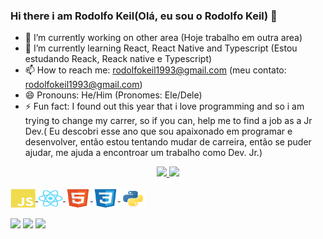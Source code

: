 ### Hi there i am Rodolfo Keil(Olá, eu sou o Rodolfo Keil) 👋

- 🔭 I’m currently working on other area (Hoje trabalho em outra area)
- 🌱 I’m currently learning React, React Native and Typescript (Estou estudando Reack, Reack native e Typescript)
- 📫 How to reach me: rodolfokeil1993@gmail.com (meu contato: rodolfokeil1993@gmail.com)
- 😄 Pronouns: He/Him (Pronomes: Ele/Dele)
- ⚡ Fun fact: I found out this year that i love programming and so i am trying to change my carrer, so if you can, help me to find a job as a Jr Dev.( Eu descobri esse ano que sou apaixonado em programar e desenvolver, então estou tentando mudar de carreira, então se puder ajudar, me ajuda a encontroar um trabalho como Dev. Jr.)

<div align="center">
  <a href="https://github.com/Rodskeil">
  <img height="180em" src="https://github-readme-stats.vercel.app/api?username=rodskeil&show_icons=true&theme=dark&include_all_commits=true&count_private=true"/>
  <img height="180em" src="https://github-readme-stats.vercel.app/api/top-langs/?username=rodskeil&layout=compact&langs_count=7&theme=dark"/>
</div>
  
<div style="display: inline_block"><br>
  <img align="center" alt="Js" height="30" width="40" src="https://raw.githubusercontent.com/devicons/devicon/master/icons/javascript/javascript-plain.svg">
  <img align="center" alt="React" height="30" width="40" src="https://raw.githubusercontent.com/devicons/devicon/master/icons/react/react-original.svg">
  <img align="center" alt="HTML" height="30" width="40" src="https://raw.githubusercontent.com/devicons/devicon/master/icons/html5/html5-original.svg">
  <img align="center" alt="CSS" height="30" width="40" src="https://raw.githubusercontent.com/devicons/devicon/master/icons/css3/css3-original.svg">
  <img align="center" alt="Python" height="30" width="40" src="https://raw.githubusercontent.com/devicons/devicon/master/icons/python/python-original.svg">
</div>
</br>
<div> 
  <a href="https://instagram.com/rodskeil" target="_blank"><img src="https://img.shields.io/badge/-Instagram-%23E4405F?style=for-the-badge&logo=instagram&logoColor=white" target="_blank"></a>
  <a href = "mailto:rodolfokeil1993@gmail.com"><img src="https://img.shields.io/badge/-Gmail-%23333?style=for-the-badge&logo=gmail&logoColor=white" target="_blank"></a>
  <a href="https://www.linkedin.com/in/rodolfo-ferreira-keil-838971a4/" target="_blank"><img src="https://img.shields.io/badge/-LinkedIn-%230077B5?style=for-the-badge&logo=linkedin&logoColor=white" target="_blank"></a>

</div>
